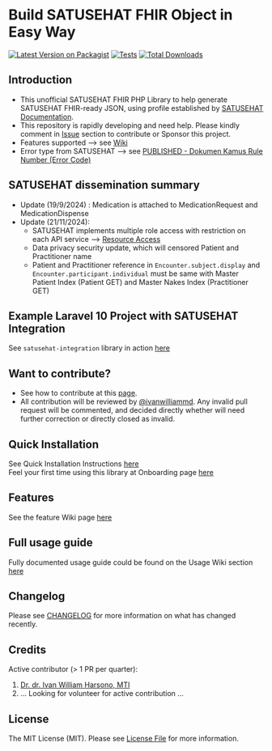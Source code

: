 # Build SATUSEHAT FHIR Object in Easy Way

[![Latest Version on Packagist](https://img.shields.io/packagist/v/ivanwilliammd/satusehat-integration.svg?style=flat-square)](https://packagist.org/packages/ivanwilliammd/satusehat-integration)
[![Tests](https://img.shields.io/github/actions/workflow/status/ivanwilliammd/satusehat-integration/run-tests.yml?branch=main&label=tests&style=flat-square)](https://github.com/ivanwilliammd/satusehat-integration/actions/workflows/run-tests.yml)
[![Total Downloads](https://img.shields.io/packagist/dt/ivanwilliammd/satusehat-integration.svg?style=flat-square)](https://packagist.org/packages/ivanwilliammd/satusehat-integration)

## Introduction
- This unofficial SATUSEHAT FHIR PHP Library to help generate SATUSEHAT FHIR-ready JSON, using profile established by [SATUSEHAT Documentation](https://satusehat.kemkes.go.id/platform/docs).
- This repository is rapidly developing and need help. Please kindly comment in [Issue](https://github.com/ivanwilliammd/satusehat-integration/issues) section to contribute or Sponsor this project.
- Features supported --> see [Wiki](https://github.com/ivanwilliammd/satusehat-integration/wiki/Features)
- Error type from SATUSEHAT --> see [PUBLISHED - Dokumen Kamus Rule Number (Error Code)](https://docs.google.com/spreadsheets/d/1vnYFL2Ho1lICEgWmE2HFwkbEgiRvw1uaYBBW8NvwzjI/edit?gid=927500518#gid=927500518)

## SATUSEHAT dissemination summary
- Update (19/9/2024) : Medication is attached to MedicationRequest and MedicationDispense
- Update (21/11/2024):
    - SATUSEHAT implements multiple role access with restriction on each API service --> [Resource Access](https://drive.google.com/file/d/1bs8uU_nIuNqHohnRfTvFHx0o2qOgAYabAz0ptUC3w9s/view)
    - Data privacy security update, which will censored Patient and Practitioner name
    - Patient and Practitioner reference in ```Encounter.subject.display``` and ```Encounter.participant.individual``` must be same with Master Patient Index (Patient GET) and Master Nakes Index (Practitioner GET)

## Example Laravel 10 Project with SATUSEHAT Integration
See ```satusehat-integration``` library in action [here](https://github.com/ivanwilliammd/satusehat-laravel-example)

## Want to contribute?
- See how to contribute at this [page](CONTRIBUTING.md).<br>
- All contribution will be reviewed by [@ivanwilliammd](https://github.com/ivanwilliammd). Any invalid pull request will be commented, and decided directly whether will need further correction or directly closed as invalid.

## Quick Installation
See Quick Installation Instructions [here](https://github.com/ivanwilliammd/satusehat-integration/wiki/Installation)<br>
Feel your first time using this library at Onboarding page [here](https://github.com/ivanwilliammd/satusehat-integration/wiki/Onboarding)

## Features
See the feature Wiki page [here](https://github.com/ivanwilliammd/satusehat-integration/wiki/Features)

## Full usage guide
Fully documented usage guide could be found on the Usage Wiki section [here](https://github.com/ivanwilliammd/SATUSEHAT-integration/wiki/Usage)

## Changelog

Please see [CHANGELOG](CHANGELOG.md) for more information on what has changed recently.

## Credits

Active contributor (> 1 PR per quarter):
1. [Dr. dr. Ivan William Harsono, MTI](https://github.com/ivanwilliammd)
2. ... Looking for volunteer for active contribution ...

## License
The MIT License (MIT). Please see [License File](LICENSE.md) for more information.
